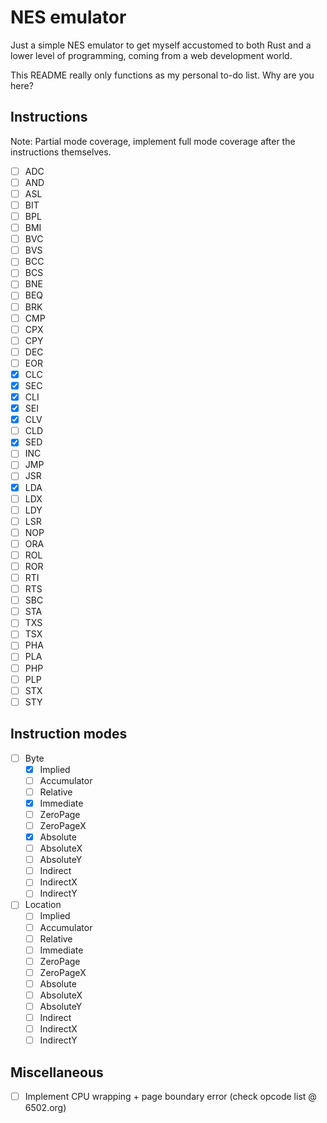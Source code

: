 # NES emulator

Just a simple NES emulator to get myself accustomed to both Rust and a lower level of programming, coming from a web development world.

This README really only functions as my personal to-do list. Why are you here?

## Instructions

Note: Partial mode coverage, implement full mode coverage after the instructions themselves.

- [ ] ADC
- [ ] AND
- [ ] ASL
- [ ] BIT
- [ ] BPL
- [ ] BMI
- [ ] BVC
- [ ] BVS
- [ ] BCC
- [ ] BCS
- [ ] BNE
- [ ] BEQ
- [ ] BRK
- [ ] CMP
- [ ] CPX
- [ ] CPY
- [ ] DEC
- [ ] EOR
- [x] CLC
- [x] SEC
- [x] CLI
- [x] SEI
- [x] CLV
- [ ] CLD
- [x] SED
- [ ] INC
- [ ] JMP
- [ ] JSR
- [x] LDA
- [ ] LDX
- [ ] LDY
- [ ] LSR
- [ ] NOP
- [ ] ORA
- [ ] ROL
- [ ] ROR
- [ ] RTI
- [ ] RTS
- [ ] SBC
- [ ] STA
- [ ] TXS
- [ ] TSX
- [ ] PHA
- [ ] PLA
- [ ] PHP
- [ ] PLP
- [ ] STX
- [ ] STY

## Instruction modes
- [ ] Byte
  - [x] Implied
  - [ ] Accumulator
  - [ ] Relative
  - [x] Immediate
  - [ ] ZeroPage
  - [ ] ZeroPageX
  - [x] Absolute
  - [ ] AbsoluteX
  - [ ] AbsoluteY
  - [ ] Indirect
  - [ ] IndirectX
  - [ ] IndirectY
- [ ] Location
  - [ ] Implied
  - [ ] Accumulator
  - [ ] Relative
  - [ ] Immediate
  - [ ] ZeroPage
  - [ ] ZeroPageX
  - [ ] Absolute
  - [ ] AbsoluteX
  - [ ] AbsoluteY
  - [ ] Indirect
  - [ ] IndirectX
  - [ ] IndirectY

## Miscellaneous
- [ ] Implement CPU wrapping + page boundary error (check opcode list @ 6502.org)
